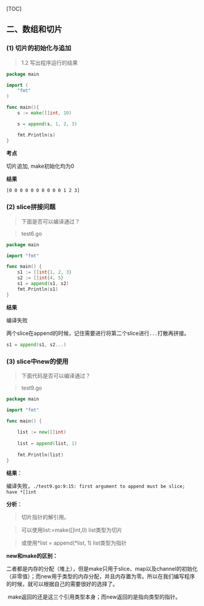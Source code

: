 [TOC]

## 二、数组和切片

### (1) 切片的初始化与追加

> 1.2 写出程序运行的结果

```go
package main

import (
    "fmt"
)

func main(){
    s := make([]int, 10)

    s = append(s, 1, 2, 3)

    fmt.Println(s)
}

```

**考点**

切片追加, make初始化均为0

**结果**

```bash
[0 0 0 0 0 0 0 0 0 0 1 2 3]
```



### (2) slice拼接问题

> 下面是否可以编译通过？

> test6.go

```go
package main

import "fmt"

func main() {
	s1 := []int{1, 2, 3}
	s2 := []int{4, 5}
	s1 = append(s1, s2)
	fmt.Println(s1)
}
```

**结果**

编译失败

两个slice在append的时候，记住需要进行将第二个slice进行`...`打散再拼接。

```go
s1 = append(s1, s2...)
```



### (3) slice中new的使用

> 下面代码是否可以编译通过？

>test9.go

```go
package main

import "fmt"

func main() {
  
	list := new([]int)
  
	list = append(list, 1)
  
	fmt.Println(list)
}
```



**结果**：

编译失败，`./test9.go:9:15: first argument to append must be slice; have *[]int`

**分析**：

>切片指针的解引用。

> 可以使用list:=make([]int,0) list类型为切片

> 或使用*list = append(\*list, 1) list类型为指针

**new和make的区别：**

​		二者都是内存的分配（堆上），但是make只用于slice、map以及channel的初始化（非零值）；而new用于类型的内存分配，并且内存置为零。所以在我们编写程序的时候，就可以根据自己的需要很好的选择了。

​		make返回的还是这三个引用类型本身；而new返回的是指向类型的指针。


